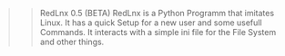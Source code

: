 >> RedLnx 0.5 (BETA)
RedLnx is a Python Programm that imitates Linux.
It has a quick Setup for a new user and some usefull Commands.
It interacts with a simple ini file for the File System and other things.
